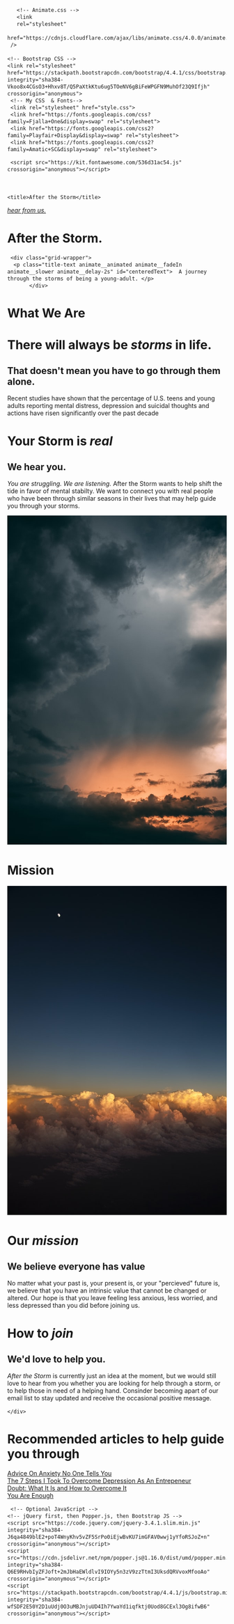 <!doctype html>
<html lang="en">
  <head>
    <!-- Required meta tags -->
    <meta charset="utf-8">
    <meta name="viewport" content="width=device-width, initial-scale=1, shrink-to-fit=no">

       <!-- Animate.css -->
       <link
       rel="stylesheet"
       href="https://cdnjs.cloudflare.com/ajax/libs/animate.css/4.0.0/animate.min.css"
     />

    <!-- Bootstrap CSS -->
    <link rel="stylesheet" href="https://stackpath.bootstrapcdn.com/bootstrap/4.4.1/css/bootstrap.min.css" integrity="sha384-Vkoo8x4CGsO3+Hhxv8T/Q5PaXtkKtu6ug5TOeNV6gBiFeWPGFN9MuhOf23Q9Ifjh" crossorigin="anonymous">
     <!-- My CSS  & Fonts-->
     <link rel="stylesheet" href="style.css">
     <link href="https://fonts.googleapis.com/css?family=Fjalla+One&display=swap" rel="stylesheet">
     <link href="https://fonts.googleapis.com/css2?family=Playfair+Display&display=swap" rel="stylesheet">
     <link href="https://fonts.googleapis.com/css2?family=Amatic+SC&display=swap" rel="stylesheet">
<!-- Font Awesome -->
     <script src="https://kit.fontawesome.com/536d31ac54.js" crossorigin="anonymous"></script>



    <title>After the Storm</title>

  </head>

<body>
  <div class="btn-container">
    <a class="btn btn-primary btn-lg" href="https://mailchi.mp/865e06e3c521/afterthestorm" role="button"> <em>hear from us. </em> </a>
  </div>
 <div class="grid-wrapper">   
<h1 class="title animate__animated animate__fadeIn animate__slower" id="centeredText">  After the Storm.   </h1>
     </div> 

     <div class="grid-wrapper">   
      <p class="title-text animate__animated animate__fadeIn animate__slower animate__delay-2s" id="centeredText">  A journey through the storms of being a young-adult. </p>
           </div> 
      


<!-- Sub Header Sections -->
 <div class="section-one-grid-wrapper">
  <h1 class="recommended"> What We Are</h1>
  <div class="container">
    <div class="row">
      <div class="col-sm-6 section-one-child-text animate__animated animate__fadeIn animate__slower">
  <h1> There will always be <em class="em-color">  storms </em> in life.</h1>
  <h2> That doesn't mean you have to go through them alone.</h2>
  <p> Recent studies have shown that the percentage of U.S. teens and young adults reporting mental distress, depression and suicidal thoughts and actions have risen significantly over the past decade</p>
  <h1> Your Storm is <em class="em-color"> real</em></h1>
  <h2> We hear you.</h2>
  <p> <em>You are struggling. We are listening.</em> 
    After the Storm wants to help shift the tide in favor of mental stabilty. We want to connect you with real people who have been through similar seasons in their lives that may help guide you through your storms.
    </p>
      </div>
      <div class="col-sm-6 ">
        <img class="section-one-child-image" src="images/images/alone.jpeg" />
       </div>
    </div>
  </div>
</div>
<h1 class="recommended"> Mission </h1>
<div class="container">
  <div class="row">
    <div class="col-sm-6 ">
      <img class="section-one-child-image" src="images/images/clouds2.jpeg" />
     </div>
  </div>
    <div class="col-sm-6 section-one-child-text animate__animated animate__fadeIn animate__slower">
<h1> Our <em class="em-color-2"><strong>  mission</strong>  </em></h1>
<h2> We believe everyone has value</h2>
<p> No matter what your past is, your present is, or your "percieved" future is, we believe that you have an intrinsic value that cannot be changed or altered. Our hope is that you leave feeling less anxious, less worried, and less depressed than you did before joining us.</p>
<h1> How to  <em class="em-color-2"> join </em></h1>
<h2> We'd love to help you.</h2>
<p> <em>After the Storm </em> 
  is currently just an idea at the moment, but we would still love to hear from you whether you are looking for help through a storm, or to help those in need of a helping hand. Consinder becoming apart of our email list to stay updated and receive the occasional positive message.
  </p>

    </div>
</div>
<h1 class="recommended"> Recommended articles to help guide you through </h1>
<div class="container-two">
  <div class="row row-2">
    <div class="col-sm-6 ">
     <a class="coolLinks" href="https://medium.com/personal-growth/advice-on-anxiety-no-one-tells-you-4cf397843200"> Advice On Anxiety No One Tells You  </a>
     </div>
     <div class="col-sm-6 ">
      <a class="coolLinks2" href="https://entrepreneurshandbook.co/the-7-steps-i-took-to-overcome-depression-as-an-entrepreneur-af9b5b979088"> The 7 Steps I Took To Overcome Depression As An Entrepeneur  </a>
      </div>
      <div class="col-sm-6 ">
        <a class="coolLinks3" href="https://medium.com/personal-growth/doubt-what-it-is-and-how-to-overcome-it-8532431b2f7"> Doubt: What It Is and How to Overcome It  </a>
        </div>
        <div class="col-sm-6 ">
          <a class="coolLinks4" href="https://medium.com/personal-growth/you-are-enough-dc2995d27352"> You Are Enough  </a>
          </div>

  </div>
</div>
</div>





</div>

</body>

     <!-- Optional JavaScript -->
    <!-- jQuery first, then Popper.js, then Bootstrap JS -->
    <script src="https://code.jquery.com/jquery-3.4.1.slim.min.js" integrity="sha384-J6qa4849blE2+poT4WnyKhv5vZF5SrPo0iEjwBvKU7imGFAV0wwj1yYfoRSJoZ+n" crossorigin="anonymous"></script>
    <script src="https://cdn.jsdelivr.net/npm/popper.js@1.16.0/dist/umd/popper.min.js" integrity="sha384-Q6E9RHvbIyZFJoft+2mJbHaEWldlvI9IOYy5n3zV9zzTtmI3UksdQRVvoxMfooAo" crossorigin="anonymous"></script>
    <script src="https://stackpath.bootstrapcdn.com/bootstrap/4.4.1/js/bootstrap.min.js" integrity="sha384-wfSDF2E50Y2D1uUdj0O3uMBJnjuUD4Ih7YwaYd1iqfktj0Uod8GCExl3Og8ifwB6" crossorigin="anonymous"></script>
</html>
